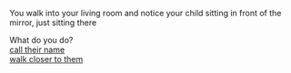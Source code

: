 You walk into your living room and notice your child sitting in front of the mirror, just sitting there  

What do you do?  
[call their name](call_their_name.md)  
[walk closer to them](go_close_to_them.md)
